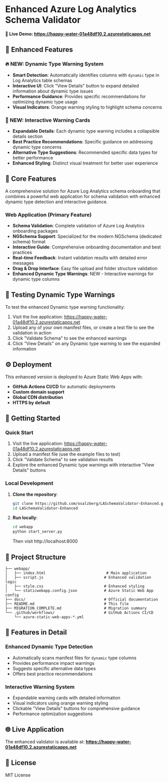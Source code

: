 # Enhanced Azure Log Analytics Schema Validator

**🌟 Live Demo: https://happy-water-01a48df10.2.azurestaticapps.net**

## 🎯 Enhanced Features

### 🔥 NEW: Dynamic Type Warning System
- **Smart Detection**: Automatically identifies columns with `dynamic` type in Log Analytics table schemas
- **Interactive UI**: Click "View Details" button to expand detailed information about dynamic type issues
- **Performance Guidance**: Provides specific recommendations for optimizing dynamic type usage
- **Visual Indicators**: Orange warning styling to highlight schema concerns

### 🎯 NEW: Interactive Warning Cards
- **Expandable Details**: Each dynamic type warning includes a collapsible details section
- **Best Practice Recommendations**: Specific guidance on addressing dynamic type concerns
- **Alternative Type Suggestions**: Recommended specific data types for better performance
- **Enhanced Styling**: Distinct visual treatment for better user experience

## 🚀 Core Features

A comprehensive solution for Azure Log Analytics schema onboarding that combines a powerful web application for schema validation with enhanced dynamic type detection and interactive guidance.

### Web Application (Primary Feature)
- **Schema Validation**: Complete validation of Azure Log Analytics onboarding packages
- **NGSchema Support**: Specialized for the modern NGSchema (dedicated schema) format
- **Interactive Guide**: Comprehensive onboarding documentation and best practices
- **Real-time Feedback**: Instant validation results with detailed error messages
- **Drag & Drop Interface**: Easy file upload and folder structure validation
- **Enhanced Dynamic Type Warnings**: NEW - Interactive warnings for dynamic type columns

## 🧪 Testing Dynamic Type Warnings

To test the enhanced Dynamic type warning functionality:

1. Visit the live application: https://happy-water-01a48df10.2.azurestaticapps.net
2. Upload any of your own manifest files, or create a test file to see the validation in action
3. Click "Validate Schema" to see the enhanced warnings
4. Click "View Details" on any Dynamic type warning to see the expanded information

## ⚙️ Deployment

This enhanced version is deployed to Azure Static Web Apps with:
- **GitHub Actions CI/CD** for automatic deployments
- **Custom domain support** 
- **Global CDN distribution**
- **HTTPS by default**

## 🚀 Getting Started

### Quick Start
1. Visit the live application: https://happy-water-01a48df10.2.azurestaticapps.net
2. Upload a manifest file (use the example files to test)
3. Click "Validate Schema" to see validation results
4. Explore the enhanced Dynamic type warnings with interactive "View Details" buttons

### Local Development
1. **Clone the repository**:
   ```bash
   git clone https://github.com/osalzberg/LASchemaValidator-Enhanced.git
   cd LASchemaValidator-Enhanced
   ```

2. **Run locally**:
   ```bash
   cd webapp
   python start_server.py
   ```
   Then visit http://localhost:8000

## 📁 Project Structure

```text
├── webapp/
│   ├── index.html                           # Main application
│   ├── script.js                           # Enhanced validation logic
│   ├── style.css                           # Enhanced styling
│   └── staticwebapp.config.json            # Azure Static Web App config
├── docs/                                   # Official documentation
├── README.md                               # This file
├── MIGRATION_COMPLETE.md                   # Migration summary
└── .github/workflows/                      # GitHub Actions CI/CD
    └── azure-static-web-apps-*.yml
```

## 🎯 Features in Detail

### Enhanced Dynamic Type Detection
- Automatically scans manifest files for `dynamic` type columns
- Provides performance impact warnings
- Suggests specific alternative data types
- Offers best practice recommendations

### Interactive Warning System
- Expandable warning cards with detailed information
- Visual indicators using orange warning styling
- Clickable "View Details" buttons for comprehensive guidance
- Performance optimization suggestions

## 🌐 Live Application

The enhanced validator is available at:
**https://happy-water-01a48df10.2.azurestaticapps.net**

## 📄 License

MIT License
